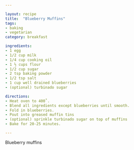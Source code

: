 ```yaml
---

layout: recipe
title:  "Blueberry Muffins"
tags: 
- baking
- vegetarian
category: breakfast

ingredients:
- 1 egg
- 1/2 cup milk
- 1/4 cup cooking oil
- 1 ½ cups flour
- 1/2 cup sugar
- 2 tsp baking powder
- 1/2 tsp salt
- 1 cup well drained blueberries
- (optional) turbinado sugar

directions:
- Heat oven to 400˚. 
- Blend all ingredients except blueberries until smooth. 
- Fold in blueberries. 
- Pout into greased muffin tins
- (optional) sprinkle turbinado sugar on top of muffins
- Bake for 20-25 minutes. 

---
```


Blueberry muffins